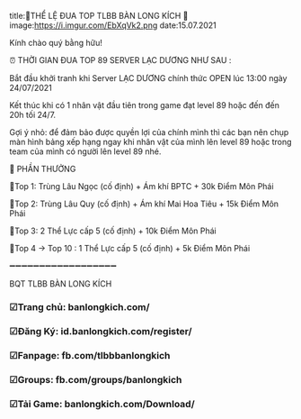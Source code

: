 title:🔔THỂ LỆ ĐUA TOP TLBB BÀN LONG KÍCH 🔔
image:https://i.imgur.com/EbXqVk2.png
date:15.07.2021

Kính chào quý bằng hữu!

⏰ THỜI GIAN ĐUA TOP 89 SERVER LẠC DƯƠNG NHƯ SAU :

Bắt đầu khởi tranh khi Server LẠC DƯƠNG chính thức OPEN lúc 13:00 ngày 24/07/2021

Kết thúc khi có 1 nhân vật đầu tiên trong game đạt level 89 hoặc đến đến 20h tối 24/7.

Gợi ý nhỏ: để đảm bảo được quyền lợi của chính mình thì các bạn nên chụp màn hình bảng xếp hạng ngay khi nhân vật của mình lên level 89 hoặc trong team của mình có người lên level 89 nhé.

🔔 PHẦN THƯỞNG

💎Top 1: Trùng Lâu Ngọc (cố định) + Ám khí BPTC + 30k Điểm Môn Phái

💎Top 2: Trùng Lâu Quy (cố định) + Ám khí Mai Hoa Tiêu + 15k Điểm Môn Phái

💎Top 3: 2 Thể Lực cấp 5 (cố định) + 10k Điểm Môn Phái

💎Top 4 -> Top 10 : 1 Thể Lực cấp 5 (cố định) + 5k Điểm Môn Phái

➖➖➖➖➖➖➖➖➖➖➖➖➖➖➖➖➖➖

BQT TLBB BÀN LONG KÍCH

### ☑Trang chủ: banlongkich.com/

### ☑Đăng Ký: id.banlongkich.com/register/

### ☑Fanpage: fb.com/tlbbbanlongkich

### ☑Groups: fb.com/groups/banlongkich

### ☑Tải Game: banlongkich.com/Download/
